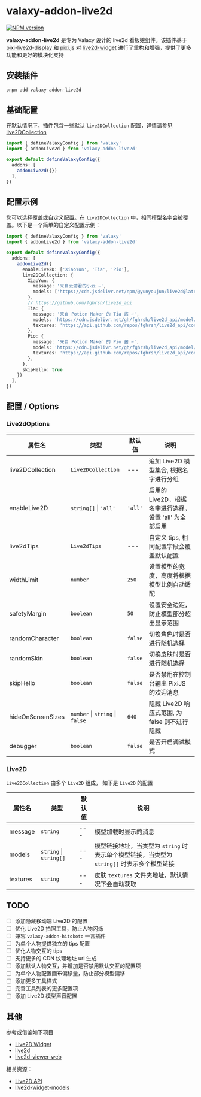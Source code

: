 # valaxy-addon-live2d

<a href="https://www.npmjs.com/package/valaxy-addon-live2d" rel="nofollow"><img src="https://img.shields.io/npm/v/valaxy-addon-live2d?color=0078E7" alt="NPM version"></a>

**valaxy-addon-live2d** 是专为 Valaxy 设计的 live2d 看板娘组件。该插件基于 [pixi-live2d-display](https://github.com/guansss/pixi-live2d-display) 和 [pixi.js](https://pixijs.com/) 对 [live2d-widget](https://github.com/stevenjoezhang/live2d-widget) 进行了重构和增强，提供了更多功能和更好的模块化支持

## 安装插件

```bash
pnpm add valaxy-addon-live2d
```

## 基础配置

在默认情况下，插件包含一些默认 `live2DCollection` 配置，详情请参见 [live2DCollection](https://github.com/valaxyjs/valaxy-addon-live2d/tree/main/constants/live2dCollection.ts)

```ts
import { defineValaxyConfig } from 'valaxy'
import { addonLive2d } from 'valaxy-addon-live2d'

export default defineValaxyConfig({
  addons: [
    addonLive2d({})
  ],
})
```

## 配置示例

您可以选择覆盖或自定义配置。在 `live2DCollection` 中，相同模型名字会被覆盖。以下是一个简单的自定义配置示例：

```ts
import { defineValaxyConfig } from 'valaxy'
import { addonLive2d } from 'valaxy-addon-live2d'

export default defineValaxyConfig({
  addons: [
    addonLive2d({
      enableLive2D: ['XiaoYun', 'Tia', 'Pio'],
      live2DCollection: {
        XiaoYun: {
          message: '来自云游君的小云 ~',
          models: ['https://cdn.jsdelivr.net/npm/@yunyoujun/live2d@latest/小云.model3.json'],
        },
        // https://github.com/fghrsh/live2d_api
        Tia: {
          message: '来自 Potion Maker 的 Tia 酱 ~',
          models: 'https://cdn.jsdelivr.net/gh/fghrsh/live2d_api/model/Potion-Maker/Tia/index.json',
          textures: 'https://api.github.com/repos/fghrsh/live2d_api/contents/model/Potion-Maker/Tia/textures',
        },
        Pio: {
          message: '来自 Potion Maker 的 Pio 酱 ~',
          models: 'https://cdn.jsdelivr.net/gh/fghrsh/live2d_api/model/Potion-Maker/Pio/index.json',
          textures: 'https://api.github.com/repos/fghrsh/live2d_api/contents/model/Potion-Maker/Pio/textures',
        },
      },
      skipHello: true
    })
  ],
})
```

## 配置 / Options

### Live2dOptions

| 属性名 | 类型 | 默认值 | 说明 |
| ---- | ---- | ---- | ---- |
| live2DCollection | `Live2DCollection` | --- | 追加 Live2D 模型集合, 根据名字进行分组 |
| enableLive2D | `string[]` \| `'all'` | `'all'` | 启用的 Live2D，根据名字进行选择，设置 'all' 为全部启用 |
| live2dTips | `Live2dTips` | --- | 自定义 tips, 相同配置字段会覆盖默认配置 |
| widthLimit | `number` | `250` | 设置模型的宽度，高度将根据模型比例自动适配 |
| safetyMargin | `boolean` | `50` | 设置安全边距，防止模型部分超出显示范围 |
| randomCharacter | `boolean` | `false` | 切换角色时是否进行随机选择 |
| randomSkin | `boolean` | `false` | 切换皮肤时是否进行随机选择 |
| skipHello | `boolean` | `false` | 是否禁用在控制台输出 PixiJS 的欢迎消息 |
| hideOnScreenSizes | `number` \| `string` \| `false` | `640` | 隐藏 Live2D 响应式范围, 为 false 则不进行隐藏 |
| debugger | `boolean` | `false` | 是否开启调试模式 |

### Live2D

`Live2DCollection` 由多个 `Live2D` 组成， 如下是 `Live2D` 的配置

| 属性名 | 类型 | 默认值 | 说明 |
| ---- | ---- | ---- | ---- |
| message | `string` | --- | 模型加载时显示的消息 |
| models | `string` \| `string[]` | --- | 模型链接地址，当类型为 `string` 时表示单个模型链接，当类型为 `string[]` 时表示多个模型链接 |
| textures | `string` | --- | 皮肤 `textures` 文件夹地址，默认情况下会自动获取 |

## TODO

- [ ] 添加隐藏移动端 Live2D 的配置
- [ ] 优化 Live2D 拍照工具，防止人物闪烁
- [ ] 兼容 `valaxy-addon-hitokoto` 一言插件
- [ ] 为单个人物提供独立的 tips 配置
- [ ] 优化人物交互的 tips
- [ ] 支持更多的 CDN 纹理地址 url 生成
- [ ] 添加默认人物交互，并增加是否禁用默认交互的配置项
- [ ] 为单个人物配置画布偏移量，防止部分模型偏移
- [ ] 添加更多工具样式
- [ ] 完善工具列表的更多配置项
- [ ] 添加 Live2D 模型声音配置

## 其他

参考或借鉴如下项目

- [Live2D Widget](https://github.com/stevenjoezhang/live2d-widget)
- [live2d](https://github.com/Fog-Forest/live2d)
- [live2d-viewer-web](https://github.com/guansss/live2d-viewer-web)

相关资源：

- [Live2D API](https://github.com/fghrsh/live2d_api)
- [live2d-widget-models](https://github.com/evrstr/live2d-widget-models)
